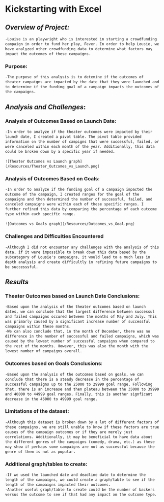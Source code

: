 # **Kickstarting with Excel**


## *Overview of Project:*
    -Louise is an playwright who is interested in starting a crowdfunding campaign in order to fund her play, Fever. In order to help Lousie, we have analyzed other crowdfunding data to determine what factors may impact the outcomes of these campaigns.

### Purpose:
    -The purpose of this analysis is to detemine if the outcomes of theater campaigns are impacted by the date that they were launched and to determine if the funding goal of a campaign impacts the outcomes of the campaigns.


## *Analysis and Challenges*: 

### Analysis of Outcomes Based on Launch Date: 
    -In order to analyze if the theater outcomes were impacted by their launch date, I created a pivot table. The pivot table provided information on the number of campigns that were successful, failed, or were canceled within each month of the year. Additionally, this data could be broken down by a specific year if needed.
    
    ![Theater Outcomes vs Launch graph](/Resources/Theater_Outcomes_vs_Launch.png)
 
### Analysis of Outcomes Based on Goals:
    -In order to analyze if the funding goal of a campaign impacted the outcome of the campaign, I created ranges for the goal of the campaigns and then determined the number of successful, failed, and canceled campaigns were within each of these specific ranges. I further refined this data by comparing the percentage of each outcome type within each specific range.
    
    ![Outcomes vs Goals graph](/Resources/Outcomes_vs_Goal.png)

### Challenges and Difficulties Encountered
    -Although I did not encounter any challenges with the analysis of this data, if it were impossible to break down this data based by the subcategory of Lousie's campaigns, it would lead to a much less in depth analysis and create difficultly in refining future campaigns to be successsful.


## *Results*

### Theater Outcomes based on Launch Date Conclusions:
    -Based upon the analysis of the theater outcomes based on launch dates, we can conclude that the largest difference between successul and failed campaigns occured between the months of May and July. This was primarly caused by a significant increase number of successful campaigns within these months.
    -We can also conclude that, in the month of December, there was no difference in the number of successful and failed campaigns, which was caused by the lowest number of successful campaigns when compared to the rest of the months. However, this was also the month with the lowest number of campaigns overall.
    
### Outcomes based on Goals Conclusions:
    -Based upon the analysis of the outcomes based on goals, we can conclude that there is a steady decrease in the percentage of successful campaigns up to the 25000 to 29999 goal range. Following that, there is an increase and then plateau between the 35000 to 39999 and 40000 to 44999 goal ranges. Finally, this is another signficant decrease in the 45000 to 49999 goal range.

### Limitations of the dataset:
    -Although this dataset is broken down by a lot of different factors of these campaigns, we are still unable to know if these factors are true causes of the campaign outcomes or if they are merely just correlations. Additionally, it may be beneficial to have data about the different genres of the campaigns (comedy, drama, etc.) as these may show if perhaps some campaigns are not as successful because the genre of them is not as popular.

### Additional graph/tables to create:
    -If we used the launched date and deadline date to determine the length of the campaigns, we could create a graph/table to see if the length of the campaigns impacted their outcomes.
    -Another useful graph/table to create could be the number of backers versus the outcome to see if that had any impact on the outcome type. 
